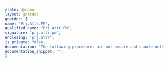 ```yaml
---
crate: dynamo
layout: gnatdoc
gnatdoc: {
name: "Prj.Attr.PM",
qualified_name: "Prj.Attr.PM",
signature: "prj.attr.pm",
enclosing: "prj.attr",
is_private: false,
documentation: "The following procedures are not secure and should only be used by the\nProject Manager, that is the packages of the Prj or MLib hierarchies.\nWhat does \"not secure\" mean???",
documentation_snippet: "",
}
---
```

